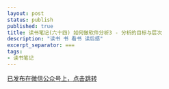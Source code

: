 ```yaml
---
layout: post
status: publish
published: true
title: 读书笔记(六十四) 如何做软件分析3 - 分析的目标与层次
description: "读书 书 看书 读后感"
excerpt_separator: ===
tags:
- 读书笔记
---
```


[已发布在微信公众号上，点击跳转](https://mp.weixin.qq.com/s?__biz=MzU1ODY1ODY2NA==&mid=2247485559&idx=1&sn=c1e0179ea5cf96c0e4f747e2716eab94&chksm=fc226d70cb55e4666e71c519db815a5434b07ae1698b132fed8225bedd87b6d7b0660031b202&token=546801700&lang=zh_CN#rd)






